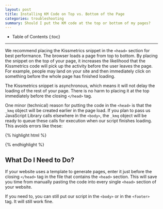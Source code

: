 ```yaml
---
layout: post
title: Installing KM Code on Top vs. Bottom of the Page
categories: troubleshooting
summary: Should I put the KM code at the top or bottom of my pages?
---
```

* Table of Contents
{:toc}
* * *

We recommend placing the Kissmetrics snippet in the `<head>` section for best performance. The browser loads a page from top to bottom. By placing the snippet on the top of your page, it increases the likelihood that the Kissmetrics code will pick up the activity before the user leaves the page. For example, people may land on your site and then immediately click on something before the whole page has finished loading.

The Kissmetrics snippet is asynchronous, which means it will not delay the loading of the rest of your page. There is no harm to placing it at the top immediately before the closing `</head>` tag.

One minor (technical) reason for putting the code in the `<head>` is that the `_kmq` object will be created earlier in the page load. If you plan to pass us JavaScript Library calls elsewhere in the `<body>`, the `_kmq` object will be ready to queue these calls for execution when our script finishes loading. This avoids errors like these:

{% highlight html %}
<script type="text/javascript">
// This order causes JavaScript errors: "ReferenceError: _kmq is not defined"
  _kmq.push(['record', 'My Event']);  //_kmq has not been instantiated yet
  ...
  var _kmq = _kmq || [];
  ...
</script>
{% endhighlight %}

## What Do I Need to Do?

If your website uses a template to generate pages, enter it just before the closing `</head>` tag in the file that contains the `<head>` section. This will save you time from manually pasting the code into every single `<head>` section of your website.

If you need to, you can still put our script in the `<body>` or in the `<footer>` tag. It will still work fine.
